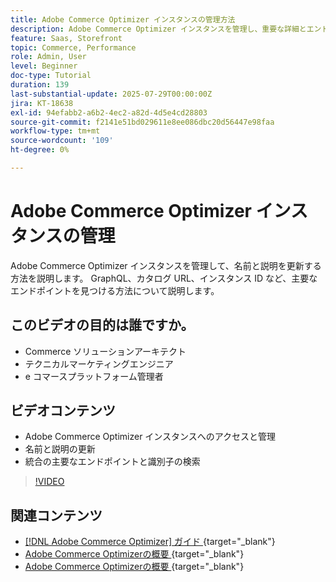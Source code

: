 ```yaml
---
title: Adobe Commerce Optimizer インスタンスの管理方法
description: Adobe Commerce Optimizer インスタンスを管理し、重要な詳細とエンドポイントを見つける方法を説明します
feature: Saas, Storefront
topic: Commerce, Performance
role: Admin, User
level: Beginner
doc-type: Tutorial
duration: 139
last-substantial-update: 2025-07-29T00:00:00Z
jira: KT-18638
exl-id: 94efabb2-a6b2-4ec2-a82d-4d5e4cd28803
source-git-commit: f2141e51bd029611e8ee086dbc20d56447e98faa
workflow-type: tm+mt
source-wordcount: '109'
ht-degree: 0%

---
```


# Adobe Commerce Optimizer インスタンスの管理

Adobe Commerce Optimizer インスタンスを管理して、名前と説明を更新する方法を説明します。  GraphQL、カタログ URL、インスタンス ID など、主要なエンドポイントを見つける方法について説明します。

## このビデオの目的は誰ですか。

* Commerce ソリューションアーキテクト
* テクニカルマーケティングエンジニア
* e コマースプラットフォーム管理者

## ビデオコンテンツ

* Adobe Commerce Optimizer インスタンスへのアクセスと管理
* 名前と説明の更新
* 統合の主要なエンドポイントと識別子の検索

>[!VIDEO](https://video.tv.adobe.com/v/3470232?learn=on&enablevpops)

## 関連コンテンツ

* [[!DNL Adobe Commerce Optimizer]  ガイド ](https://experienceleague.adobe.com/ja/docs/commerce/optimizer/overview){target="_blank"}
* [Adobe Commerce Optimizerの概要 ](https://experienceleague.adobe.com/ja/docs/commerce-learn/tutorials/adobe-commerce-optimizer/overview){target="_blank"}
* [Adobe Commerce Optimizerの概要 ](https://experienceleague.adobe.com/ja/docs/commerce/optimizer/get-started){target="_blank"}
